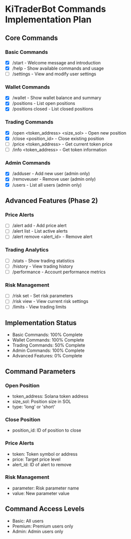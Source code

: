 # KiTraderBot Commands Implementation Plan

## Core Commands

### Basic Commands
- [x] /start - Welcome message and introduction
- [x] /help - Show available commands and usage
- [ ] /settings - View and modify user settings

### Wallet Commands
- [x] /wallet - Show wallet balance and summary
- [x] /positions - List open positions
- [x] /positions closed - List closed positions

### Trading Commands
- [x] /open <token_address> <size_sol> <type> - Open new position
- [x] /close <position_id> - Close existing position
- [ ] /price <token_address> - Get current token price
- [ ] /info <token_address> - Get token information

### Admin Commands
- [x] /adduser <username> <role> - Add new user (admin only)
- [x] /removeuser <username> - Remove user (admin only)
- [x] /users - List all users (admin only)

## Advanced Features (Phase 2)

### Price Alerts
- [ ] /alert add <token> <price> - Add price alert
- [ ] /alert list - List active alerts
- [ ] /alert remove <alert_id> - Remove alert

### Trading Analytics
- [ ] /stats - Show trading statistics
- [ ] /history - View trading history
- [ ] /performance - Account performance metrics

### Risk Management
- [ ] /risk set <parameter> <value> - Set risk parameters
- [ ] /risk view - View current risk settings
- [ ] /limits - View trading limits

## Implementation Status
- Basic Commands: 100% Complete
- Wallet Commands: 100% Complete
- Trading Commands: 50% Complete
- Admin Commands: 100% Complete
- Advanced Features: 0% Complete

## Command Parameters

### Open Position
- token_address: Solana token address
- size_sol: Position size in SOL
- type: 'long' or 'short'

### Close Position
- position_id: ID of position to close

### Price Alerts
- token: Token symbol or address
- price: Target price level
- alert_id: ID of alert to remove

### Risk Management
- parameter: Risk parameter name
- value: New parameter value

## Command Access Levels
- Basic: All users
- Premium: Premium users only
- Admin: Admin users only

